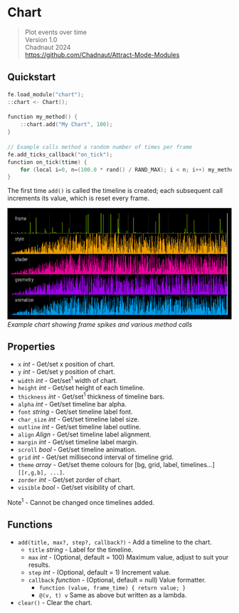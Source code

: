 # Chart

> Plot events over time  
> Version 1.0  
> Chadnaut 2024  
> https://github.com/Chadnaut/Attract-Mode-Modules

## Quickstart

```cpp
fe.load_module("chart");
::chart <- Chart();

function my_method() {
    ::chart.add("My Chart", 100);
}

// Example calls method a random number of times per frame
fe.add_ticks_callback("on_tick");
function on_tick(ttime) {
    for (local i=0, n=(100.0 * rand() / RAND_MAX); i < n; i++) my_method();
}
```

The first time `add()` is called the timeline is created; each subsequent call increments its value, which is reset every frame.

![Chart Example](example.png)\
*Example chart showing frame spikes and various method calls*

## Properties

- `x` *int* - Get/set x position of chart.
- `y` *int* - Get/set y position of chart.
- `width` *int* - Get/set<sup>1</sup> width of chart.
- `height` *int* - Get/set height of each timeline.
- `thickness` *int* - Get/set<sup>1</sup> thickness of timeline bars.
- `alpha` *int* - Get/set timeline bar alpha.
- `font` *string* - Get/set timeline label font.
- `char_size` *int* - Get/set timeline label size.
- `outline` *int* - Get/set timeline label outline.
- `align` *Align* - Get/set timeline label alignment.
- `margin` *int* - Get/set timeline label margin.
- `scroll` *bool* - Get/set timeline animation.
- `grid` *int* - Get/set millisecond interval of timeline grid.
- `theme` *array* - Get/set theme colours for [bg, grid, label, timelines...] `[[r,g,b], ...]`.
- `zorder` *int* - Get/set zorder of chart.
- `visible` *bool* - Get/set visibility of chart.

Note<sup>1</sup> - Cannot be changed once timelines added.

## Functions

- `add(title, max?, step?, callback?)` - Add a timeline to the chart.
    - `title` *string* - Label for the timeline.
    - `max` *int* - (Optional, default = 100) Maximum value, adjust to suit your results.
    - `step` *int* - (Optional, default = 1) Increment value.
    - `callback` *function* - (Optional, default = null) Value formatter.
        - `function (value, frame_time) { return value; }`
        - `@(v, t) v` Same as above but written as a lambda.
- `clear()` - Clear the chart.
